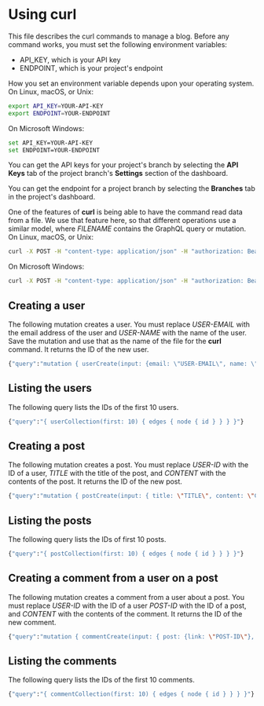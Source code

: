 # Using curl

This file describes the curl commands to manage a blog.
Before any command works, you must set the following environment variables:

* API_KEY, which is your API key
* ENDPOINT, which is your project's endpoint

How you set an environment variable depends upon your operating system.
On Linux, macOS, or Unix:

```sh
export API_KEY=YOUR-API-KEY
export ENDPOINT=YOUR-ENDPOINT
```

On Microsoft Windows:

```sh
set API_KEY=YOUR-API-KEY
set ENDPOINT=YOUR-ENDPOINT
```

You can get the API keys for your project's branch by selecting the
**API Keys** tab of the project branch's **Settings** section of the dashboard.
  
You can get the endpoint for a project branch by selecting the 
**Branches** tab in the project's dashboard.

One of the features of **curl** is being able to have the command read data from a file.
We use that feature here, so that different operations use a similar model,
where *FILENAME* contains the GraphQL query or mutation.
On Linux, macOS, or Unix:

```sh
curl -X POST -H "content-type: application/json" -H "authorization: Bearer ${API_KEY}" -d @FILENAME ${ENDPOINT}
```

On Microsoft Windows:

```sh
curl -X POST -H "content-type: application/json" -H "authorization: Bearer %API_KEY%" -d @FILENAME %ENDPOINT%
```

## Creating a user

The following mutation creates a user.
You must replace *USER-EMAIL* with the email address of the user
and *USER-NAME* with the name of the user.
Save the mutation and use that as the name of the file for the **curl** command.
It returns the ID of the new user.

```graphql
{"query":"mutation { userCreate(input: {email: \"USER-EMAIL\", name: \"USER-NAME\"}) { user { id } } }"}
```

## Listing the users

The following query lists the IDs of the first 10 users.

```graphql
{"query":"{ userCollection(first: 10) { edges { node { id } } } }"}
```

## Creating a post

The following mutation creates a post.
You must replace *USER-ID* with the ID of a user,
*TITLE* with the title of the post,
and *CONTENT* with the contents of the post.
It returns the ID of the new post.

```sh
{"query":"mutation { postCreate(input: { title: \"TITLE\", content: \"CONTENT\", user: {link: \"USER-ID\"} }) { post { id } } }"}
```

## Listing the posts

The following query lists the IDs of first 10 posts.

```sh
{"query":"{ postCollection(first: 10) { edges { node { id } } } }"}
```

## Creating a comment from a user on a post

The following mutation creates a comment from a user about a post.
You must replace *USER-ID* with the ID of a user
*POST-ID* with the ID of a post,
and *CONTENT* with the contents of the comment.
It returns the ID of the new comment.

```sh
{"query":"mutation { commentCreate(input: { post: {link: \"POST-ID\"}, content: \"CONTENT\", user: {link: \"USER-ID\"} }) { comment { id } } }"}
```

## Listing the comments

The following query lists the IDs of the first 10 comments.

```sh
{"query":"{ commentCollection(first: 10) { edges { node { id } } } }"}
```